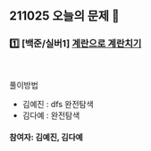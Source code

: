 ## 211025 오늘의 문제 📝
### 1️⃣ [백준/실버1] [계란으로 계란치기](https://www.acmicpc.net/problem/16987) 
<br>

풀이방법  
- 김예진 : dfs 완전탐색
- 김다예 : 완전탐색


#### 참여자: 김예진, 김다예
